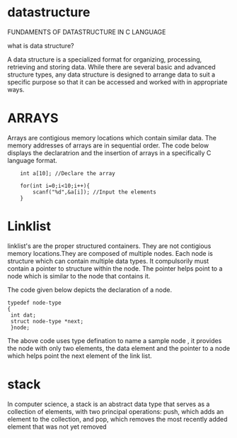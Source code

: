 # datastructure
FUNDAMENTS OF DATASTRUCTURE IN C LANGUAGE


what is data structure?

A data structure is a specialized format for organizing, processing, retrieving and storing data. While there are several basic and advanced structure types, any data structure is designed to arrange data to suit a specific purpose so that it can be accessed and worked with in appropriate ways.


 # ARRAYS

Arrays are contigious memory locations which contain similar data. The memory addresses of arrays are in sequential order.
The code below displays the declaratrion and the insertion of arrays in a specifically C language format.
```
	int a[10]; //Declare the array
	
	for(int i=0;i<10;i++){
		scanf("%d",&a[i]); //Input the elements
	} 
```
# Linklist

linklist's are the proper structured containers. They are not contigious memory locations.They are composed of multiple nodes. Each node is structure which can contain multiple data types. It compulsorily must contain a pointer to structure within the node. The pointer helps point to a node which is similar to the node that contains it.

The code given below depicts the declaration of a node.
```
typedef node-type
{
 int dat;
 struct node-type *next;
 }node;
 ```
 
The above code uses type defination to name a sample node , it provides the node with only two elements, the data element and the pointer to a node which helps point the next element of the link list.

# stack
In computer science, a stack is an abstract data type that serves as a collection of elements, with two principal operations: push, which adds an element to the collection, and pop, which removes the most recently added element that was not yet removed



